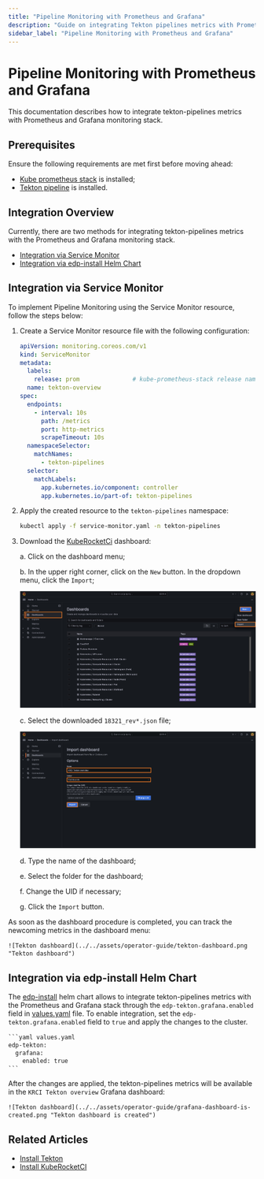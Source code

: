 ```yaml
---
title: "Pipeline Monitoring with Prometheus and Grafana"
description: "Guide on integrating Tekton pipelines metrics with Prometheus and Grafana in KubeRocketCI for comprehensive monitoring and visualization."
sidebar_label: "Pipeline Monitoring with Prometheus and Grafana"
---
```

<!-- markdownlint-disable MD025 -->

# Pipeline Monitoring with Prometheus and Grafana

<head>
  <link rel="canonical" href="https://docs.kuberocketci.io/docs/operator-guide/ci/tekton-monitoring/" />
</head>

This documentation describes how to integrate tekton-pipelines metrics with Prometheus and Grafana monitoring stack.

## Prerequisites

Ensure the following requirements are met first before moving ahead:

* [Kube prometheus stack](https://prometheus-community.github.io/helm-charts) is installed;
* [Tekton pipeline](https://github.com/tektoncd/pipeline/releases) is installed.

## Integration Overview

Currently, there are two methods for integrating tekton-pipelines metrics with the Prometheus and Grafana monitoring stack.

* [Integration via Service Monitor](#integration-via-service-monitor)
* [Integration via edp-install Helm Chart](#integration-via-edp-install-helm-chart)

## Integration via Service Monitor

To implement Pipeline Monitoring using the Service Monitor resource, follow the steps below:

1. Create a Service Monitor resource file with the following configuration:

    ```yaml service-monitor.yaml
    apiVersion: monitoring.coreos.com/v1
    kind: ServiceMonitor
    metadata:
      labels:
        release: prom               # kube-prometheus-stack release name
      name: tekton-overview
    spec:
      endpoints:
        - interval: 10s
          path: /metrics
          port: http-metrics
          scrapeTimeout: 10s
      namespaceSelector:
        matchNames:
          - tekton-pipelines
      selector:
        matchLabels:
          app.kubernetes.io/component: controller
          app.kubernetes.io/part-of: tekton-pipelines
    ```

2. Apply the created resource to the `tekton-pipelines` namespace:

    ```bash
    kubectl apply -f service-monitor.yaml -n tekton-pipelines
    ```

3. Download the [KubeRocketCi](https://grafana.com/grafana/dashboards/18321) dashboard:

    a. Click on the dashboard menu;

    b. In the upper right corner, click on the `New` button. In the dropdown menu, click the `Import`;

    ![Import dashboard grafana](../../assets/operator-guide/grafana-tekton-dasboard-import.png "Import Grafana dashboard")

    c. Select the downloaded `18321_rev*.json` file;

    ![Import dashboard grafana options](../../assets/operator-guide/grafana-tekton-dasboard-import-options.png "Import Grafana dashboard: Options")

    d. Type the name of the dashboard;

    e. Select the folder for the dashboard;

    f. Change the UID if necessary;

    g. Click the `Import` button.

As soon as the dashboard procedure is completed, you can track the newcoming metrics in the dashboard menu:

    ![Tekton dashboard](../../assets/operator-guide/tekton-dashboard.png "Tekton dashboard")

## Integration via edp-install Helm Chart

The [edp-install](https://github.com/epam/edp-install/) helm chart allows to integrate tekton-pipelines metrics with the Prometheus and Grafana stack through the `edp-tekton.grafana.enabled` field in [values.yaml](https://github.com/epam/edp-install/blob/d149baeb9756bdf113996620630f9b04f896e08d/deploy-templates/values.yaml#L309) file.
To enable integration, set the `edp-tekton.grafana.enabled` field to `true` and apply the changes to the cluster.

    ```yaml values.yaml
    edp-tekton:
      grafana:
        enabled: true
    ```

After the changes are applied, the tekton-pipelines metrics will be available in the `KRCI Tekton overview` Grafana dashboard:

    ![Tekton dashboard](../../assets/operator-guide/grafana-dashboard-is-created.png "Tekton dashboard is created")


## Related Articles

* [Install Tekton](../install-tekton.md)
* [Install KubeRocketCI](../install-kuberocketci.md)
